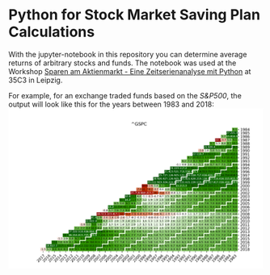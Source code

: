 # Python for Stock Market Saving Plan Calculations
With the jupyter-notebook in this repository you can determine average returns of arbitrary stocks and funds. The notebook was used at the Workshop [Sparen am Aktienmarkt - Eine Zeitserienanalyse mit Python](https://events.ccc.de/congress/2018/wiki/index.php/Session:Sparen_am_Aktienmarkt_-_Eine_Zeitserienanalyse_mit_Python) at 35C3 in Leipzig.

For example, for an exchange traded funds based on the *S&P500*, the output will look like this for the years between 1983 and 2018:
![Renditedreieck S&P500](renditedreieck_^GSPC.png)
